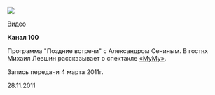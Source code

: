 [
![](http://cs12558.vkontakte.ru/u712407/video/s_81e29627.jpg)
][0]


[Видео][1]


**Канал 100**


Программа "Поздние встречи" с Александром Сениным. В гостях Михаил Левшин рассказывает о спектакле [«МуМу»][2].


Запись передачи 4 марта 2011г.


28.11.2011

[0]: http://vk.com/video-15602252_159376811
[1]: http://vk.com/video-15602252_159170346
[2]: ../../performance/krepostnaya-lyubov-mumu "Крепостная любовь (Муму)"